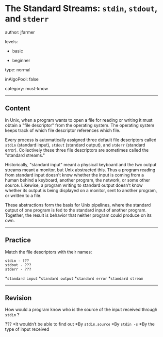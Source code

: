 # The Standard Streams: `stdin`, `stdout`, and `stderr`
author: jfarmer

levels:

  - basic

  - beginner

type: normal

inAlgoPool: false

category: must-know

---
## Content

In Unix, when a program wants to open a file for reading or writing it must obtain a "file descriptor" from the operating system.  The operating system keeps track of which file descriptor references which file.

Every process is automatically assigned three default file descriptors called `stdin` (standard input), `stdout` (standard output), and `stderr` (standard error).  Collectively these three file descriptors are sometimes called the "standard streams."

Historically, "standard input" meant a physical keyboard and the two output streams meant a monitor, but Unix abstracted this.  Thus a program reading from standard input doesn't know whether the input is coming from a human behind a keyboard, another program, the network, or some other source.  Likewise, a program writing to standard output doesn't know whether its output is being displayed on a monitor, sent to another program, or written to a file.

These abstractions form the basis for Unix pipelines, where the standard output of one program is fed to the standard input of another program.  Together, the result is behavior that neither program could produce on its own.

---
## Practice

Match the file descriptors with their names:
```
stdin - ???
stdout - ???
stderr - ???
```
*`standard input`
*`standard output`
*`standard error`
*`standard stream`

---
## Revision

How would a program know who is the source of the input received through `stdin` ?

???
*It wouldn’t be able to find out
*By `stdin.source` 
*By `stdin -s` 
*By the type of input received